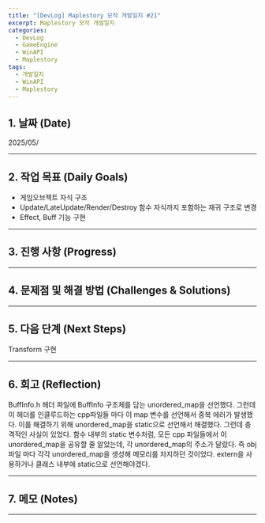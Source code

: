 ```yaml
---
title: "[DevLog] Maplestory 모작 개발일지 #21"
excerpt: Maplestory 모작 개발일지
categories:
  - DevLog
  - GameEngine
  - WinAPI
  - Maplestory
tags:
  - 개발일지
  - WinAPI
  - Maplestory
---
```

## 1. 날짜 (Date)

2025/05/

---

## 2. 작업 목표 (Daily Goals)

- 게임오브젝트 자식 구조
- Update/LateUpdate/Render/Destroy 함수 자식까지 포함하는 재귀 구조로 변경
- Effect, Buff 기능 구현

---

## 3. 진행 사항 (Progress)



---

## 4. 문제점 및 해결 방법 (Challenges & Solutions)


---

## 5. 다음 단계 (Next Steps)

Transform 구현

---

## 6. 회고 (Reflection)

BuffInfo.h 헤더 파일에 BuffInfo 구조체를 담는 unordered_map을 선언했다. 그런데 이 헤더를 인클루드하는 cpp파일들 마다 이 map 변수를 선언해서 중복 에러가 발생했다. 이를 해결하기 위해 unordered_map을 static으로 선언해서 해결했다. 그런데 충격적인 사실이 있었다. 함수 내부의 static 변수처럼, 모든 cpp 파일들에서 이 unordered_map을 공유할 줄 알았는데, 각 unordered_map의 주소가 달랐다. 즉 obj 파일 마다 각각 unordered_map을 생성해 메모리를 차지하던 것이었다. extern을 사용하거나 클래스 내부에 static으로 선언해야겠다.

---

## 7. 메모 (Notes)


---

